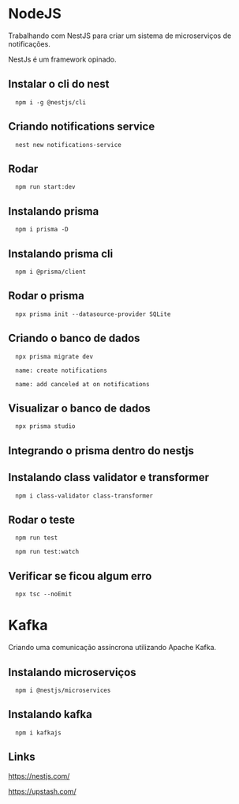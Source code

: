 # NodeJS
Trabalhando com NestJS para criar um sistema de microserviços de notificações.

NestJs é um framework opinado.

## Instalar o cli do nest
```
  npm i -g @nestjs/cli
```

## Criando notifications service
```
  nest new notifications-service
```

## Rodar
```
  npm run start:dev
```

## Instalando prisma
```
  npm i prisma -D
```

## Instalando prisma cli
```
  npm i @prisma/client
```

## Rodar o prisma
```
  npx prisma init --datasource-provider SQLite
```
## Criando o banco de dados
```
  npx prisma migrate dev

  name: create notifications

  name: add canceled at on notifications
```

## Visualizar o banco de dados
```
  npx prisma studio
```
## Integrando o prisma dentro do nestjs


## Instalando class validator e transformer
```
  npm i class-validator class-transformer
```

## Rodar o teste
```
  npm run test

  npm run test:watch
```

## Verificar se ficou algum erro
```
  npx tsc --noEmit
```

# Kafka
Criando uma comunicação assíncrona utilizando Apache Kafka.

## Instalando microserviços
```
  npm i @nestjs/microservices
```

## Instalando kafka
```
  npm i kafkajs
```

## Links 
https://nestjs.com/

https://upstash.com/